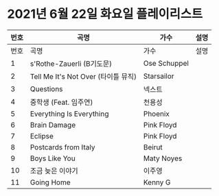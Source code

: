 # 2021년 6월 22일 화요일 플레이리스트

| 번호 | 곡명 | 가수 | 설명 |
|------|------|------|------|
| 번호 | 곡명 | 가수 | 설명 |
| 1 | s'Rothe-Zauerli (B기도문) | Ose Schuppel |  |
| 2 | Tell Me It's Not Over (타이틀 뮤직) | Starsailor |  |
| 3 | Questions | 넥스트 |  |
| 4 | 중학생 (Feat. 임주연) | 천용성 |  |
| 5 | Everything Is Everything | Phoenix |  |
| 6 | Brain Damage | Pink Floyd |  |
| 7 | Eclipse | Pink Floyd |  |
| 8 | Postcards from Italy | Beirut |  |
| 9 | Boys Like You | Maty Noyes |  |
| 10 | 조금 늦은 이야기 | 이주영 |  |
| 11 | Going Home | Kenny G |  |
